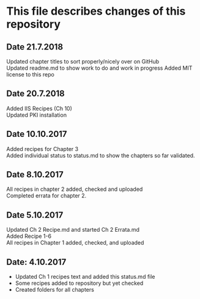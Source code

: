 # This file describes changes of this repository

## Date 21.7.2018

Updated chapter titles to sort properly/nicely over on GitHub  
Updated readme.md to show work to do and work in progress 
Added MIT license to this repo   

## Date 20.7.2018

Added IIS Recipes (Ch 10)  
Updated PKI installation  

## Date 10.10.2017

Added recipes for Chapter 3  
Added individual status to status.md to show the chapters so far validated.

## Date 8.10.2017

All recipes in chapter 2 added, checked and uploaded  
Completed errata for chapter 2.

## Date 5.10.2017

Updated Ch 2 Recipe.md and started Ch 2 Errata.md  
Added Recipe 1-6  
All recipes in Chapter 1 added, checked, and uploaded

## Date: 4.10.2017

- Updated Ch 1 recipes text and added this status.md file  
- Some recipes added to repository but yet checked  
- Created folders for all chapters